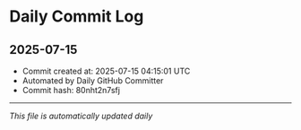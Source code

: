 # Daily Commit Log

## 2025-07-15

- Commit created at: 2025-07-15 04:15:01 UTC
- Automated by Daily GitHub Committer
- Commit hash: 80nht2n7sfj

---
*This file is automatically updated daily*